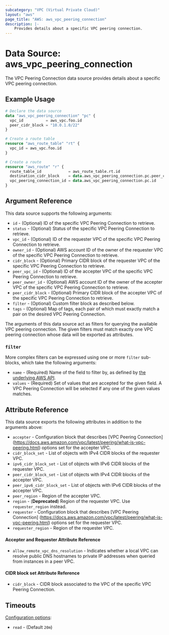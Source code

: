 ```yaml
---
subcategory: "VPC (Virtual Private Cloud)"
layout: "aws"
page_title: "AWS: aws_vpc_peering_connection"
description: |-
    Provides details about a specific VPC peering connection.
---
```


# Data Source: aws_vpc_peering_connection

The VPC Peering Connection data source provides details about
a specific VPC peering connection.

## Example Usage

```terraform
# Declare the data source
data "aws_vpc_peering_connection" "pc" {
  vpc_id          = aws_vpc.foo.id
  peer_cidr_block = "10.0.1.0/22"
}

# Create a route table
resource "aws_route_table" "rt" {
  vpc_id = aws_vpc.foo.id
}

# Create a route
resource "aws_route" "r" {
  route_table_id            = aws_route_table.rt.id
  destination_cidr_block    = data.aws_vpc_peering_connection.pc.peer_cidr_block
  vpc_peering_connection_id = data.aws_vpc_peering_connection.pc.id
}
```

## Argument Reference

This data source supports the following arguments:

* `id` - (Optional) ID of the specific VPC Peering Connection to retrieve.
* `status` - (Optional) Status of the specific VPC Peering Connection to retrieve.
* `vpc_id` - (Optional) ID of the requester VPC of the specific VPC Peering Connection to retrieve.
* `owner_id` - (Optional) AWS account ID of the owner of the requester VPC of the specific VPC Peering Connection to retrieve.
* `cidr_block` - (Optional) Primary CIDR block of the requester VPC of the specific VPC Peering Connection to retrieve.
* `peer_vpc_id` - (Optional) ID of the accepter VPC of the specific VPC Peering Connection to retrieve.
* `peer_owner_id` - (Optional) AWS account ID of the owner of the accepter VPC of the specific VPC Peering Connection to retrieve.
* `peer_cidr_block` - (Optional) Primary CIDR block of the accepter VPC of the specific VPC Peering Connection to retrieve.
* `filter` - (Optional) Custom filter block as described below.
* `tags` - (Optional) Map of tags, each pair of which must exactly match
  a pair on the desired VPC Peering Connection.

The arguments of this data source act as filters for querying the available VPC peering connection.
The given filters must match exactly one VPC peering connection whose data will be exported as attributes.

### `filter`

More complex filters can be expressed using one or more `filter` sub-blocks, which take the following arguments:

* `name` - (Required) Name of the field to filter by, as defined by
  [the underlying AWS API](http://docs.aws.amazon.com/AWSEC2/latest/APIReference/API_DescribeVpcPeeringConnections.html).
* `values` - (Required) Set of values that are accepted for the given field.
  A VPC Peering Connection will be selected if any one of the given values matches.

## Attribute Reference

This data source exports the following attributes in addition to the arguments above:

* `accepter` - Configuration block that describes [VPC Peering Connection]
(https://docs.aws.amazon.com/vpc/latest/peering/what-is-vpc-peering.html) options set for the accepter VPC.
* `cidr_block_set` - List of objects with IPv4 CIDR blocks of the requester VPC.
* `ipv6_cidr_block_set` - List of objects with IPv6 CIDR blocks of the requester VPC.
* `peer_cidr_block_set` - List of objects with IPv4 CIDR blocks of the accepter VPC.
* `peer_ipv6_cidr_block_set` - List of objects with IPv6 CIDR blocks of the accepter VPC.
* `peer_region` - Region of the accepter VPC.
* `region` - (**Deprecated**) Region of the requester VPC. Use `requester_region` instead.
* `requester` - Configuration block that describes [VPC Peering Connection]
(https://docs.aws.amazon.com/vpc/latest/peering/what-is-vpc-peering.html) options set for the requester VPC.
* `requester_region` - Region of the requester VPC.

#### Accepter and Requester Attribute Reference

* `allow_remote_vpc_dns_resolution` - Indicates whether a local VPC can resolve public DNS hostnames to
private IP addresses when queried from instances in a peer VPC.

#### CIDR block set Attribute Reference

* `cidr_block` - CIDR block associated to the VPC of the specific VPC Peering Connection.

## Timeouts

[Configuration options](https://developer.hashicorp.com/terraform/language/resources/syntax#operation-timeouts):

- `read` - (Default `20m`)
